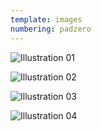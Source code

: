 ```yaml
---
template: images
numbering: padzero
---
```


![Illustration 01](../../_Images/v12/Illust01.png#.insert)

![Illustration 02](../../_Images/v12/Illust02.jpg#.insert)

![Illustration 03](../../_Images/v12/Illust03.jpg#.insert)

![Illustration 04](../../_Images/v12/Illust04.png#.insert)
